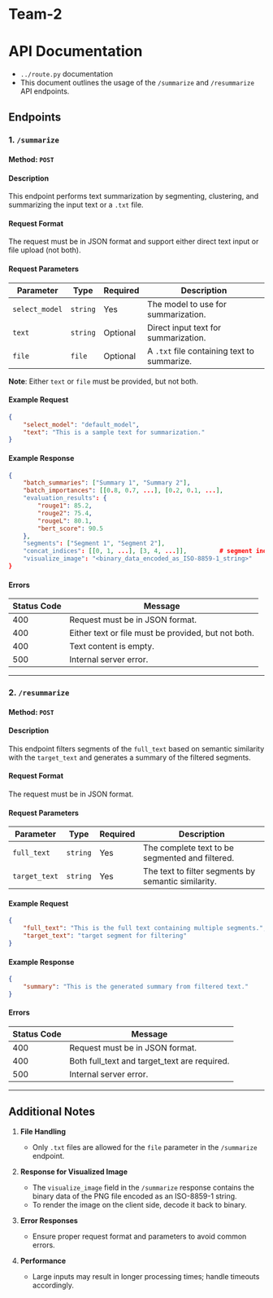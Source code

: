 # Team-2

# API Documentation
- `../route.py` documentation
- This document outlines the usage of the `/summarize` and `/resummarize` API endpoints.

## Endpoints

### 1. `/summarize`

#### **Method**: `POST`

#### **Description**
This endpoint performs text summarization by segmenting, clustering, and summarizing the input text or a `.txt` file.

#### **Request Format**
The request must be in JSON format and support either direct text input or file upload (not both).

#### **Request Parameters**
| Parameter       | Type     | Required | Description                            |
|-----------------|----------|----------|----------------------------------------|
| `select_model`  | `string` | Yes      | The model to use for summarization.    |
| `text`          | `string` | Optional | Direct input text for summarization.   |
| `file`          | `file`   | Optional | A `.txt` file containing text to summarize. |

**Note**: Either `text` or `file` must be provided, but not both.

#### **Example Request**
```json
{
    "select_model": "default_model",
    "text": "This is a sample text for summarization."
}
```

#### **Example Response**
```json
{
    "batch_summaries": ["Summary 1", "Summary 2"],
    "batch_importances": [[0.8, 0.7, ...], [0.2, 0.1, ...],
    "evaluation_results": {
        "rouge1": 85.2,
        "rouge2": 75.4,
        "rougeL": 80.1,
        "bert_score": 90.5
    },
    "segments": ["Segment 1", "Segment 2"],
    "concat_indices": [[0, 1, ...], [3, 4, ...]],         # segment index by theme
    "visualize_image": "<binary_data_encoded_as_ISO-8859-1_string>"
}
```

#### **Errors**
| Status Code | Message                                       |
|-------------|-----------------------------------------------|
| 400         | Request must be in JSON format.              |
| 400         | Either text or file must be provided, but not both. |
| 400         | Text content is empty.                       |
| 500         | Internal server error.                       |

---

### 2. `/resummarize`

#### **Method**: `POST`

#### **Description**
This endpoint filters segments of the `full_text` based on semantic similarity with the `target_text` and generates a summary of the filtered segments.

#### **Request Format**
The request must be in JSON format.

#### **Request Parameters**
| Parameter      | Type     | Required | Description                            |
|----------------|----------|----------|----------------------------------------|
| `full_text`    | `string` | Yes      | The complete text to be segmented and filtered. |
| `target_text`  | `string` | Yes      | The text to filter segments by semantic similarity. |

#### **Example Request**
```json
{
    "full_text": "This is the full text containing multiple segments.",
    "target_text": "target segment for filtering"
}
```

#### **Example Response**
```json
{
    "summary": "This is the generated summary from filtered text."
}
```

#### **Errors**
| Status Code | Message                                       |
|-------------|-----------------------------------------------|
| 400         | Request must be in JSON format.              |
| 400         | Both full_text and target_text are required. |
| 500         | Internal server error.                       |

---

## Additional Notes

1. **File Handling**
   - Only `.txt` files are allowed for the `file` parameter in the `/summarize` endpoint.

2. **Response for Visualized Image**
   - The `visualize_image` field in the `/summarize` response contains the binary data of the PNG file encoded as an ISO-8859-1 string.
   - To render the image on the client side, decode it back to binary.

3. **Error Responses**
   - Ensure proper request format and parameters to avoid common errors.

4. **Performance**
   - Large inputs may result in longer processing times; handle timeouts accordingly.

